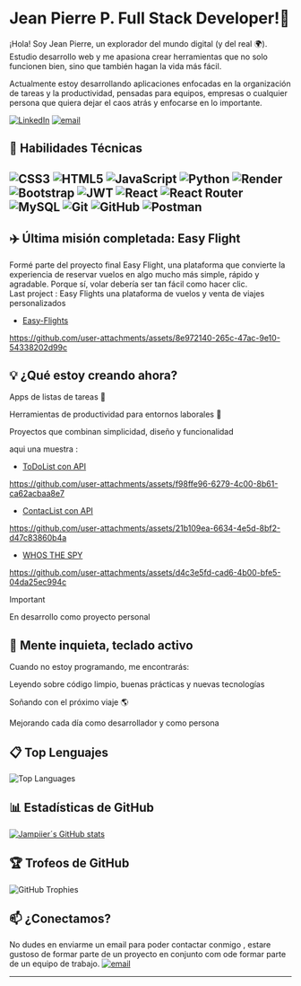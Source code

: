 # Jean Pierre P.   Full Stack Developer!👋 

¡Hola! Soy Jean Pierre, un explorador del mundo digital (y del real 🌍). Estudio desarrollo web y me apasiona crear herramientas que no solo funcionen bien, sino que también hagan la vida más fácil.

Actualmente estoy desarrollando aplicaciones enfocadas en la organización de tareas y la productividad, pensadas para equipos, empresas o cualquier persona que quiera dejar el caos atrás y enfocarse en lo importante. 

[![LinkedIn](https://img.shields.io/badge/LinkedIn-%230077B5.svg?logo=linkedin&logoColor=white)](https://www.linkedin.com/in/jeanpierrepluas-dev/) 
[![email](https://img.shields.io/badge/Email-D14836?logo=gmail&logoColor=white)](mailto:jampiier@gmail.com) 

## 🚀 Habilidades Técnicas

![CSS3](https://img.shields.io/badge/css3-%231572B6.svg?style=for-the-badge&logo=css3&logoColor=white)
![HTML5](https://img.shields.io/badge/html5-%23E34F26.svg?style=for-the-badge&logo=html5&logoColor=white)
![JavaScript](https://img.shields.io/badge/javascript-%23323330.svg?style=for-the-badge&logo=javascript&logoColor=%23F7DF1E) 
![Python](https://img.shields.io/badge/python-3670A0?style=for-the-badge&logo=python&logoColor=ffdd54)
![Render](https://img.shields.io/badge/Render-%46E3B7.svg?style=for-the-badge&logo=render&logoColor=white)
![Bootstrap](https://img.shields.io/badge/bootstrap-%238511FA.svg?style=for-the-badge&logo=bootstrap&logoColor=white)
![JWT](https://img.shields.io/badge/JWT-black?style=for-the-badge&logo=JSON%20web%20tokens) 
![React](https://img.shields.io/badge/react-%2320232a.svg?style=for-the-badge&logo=react&logoColor=%2361DAFB)
![React Router](https://img.shields.io/badge/React_Router-CA4245?style=for-the-badge&logo=react-router&logoColor=white) 
![MySQL](https://img.shields.io/badge/mysql-4479A1.svg?style=for-the-badge&logo=mysql&logoColor=white) 
![Git](https://img.shields.io/badge/git-%23F05033.svg?style=for-the-badge&logo=git&logoColor=white)
![GitHub](https://img.shields.io/badge/github-%23121011.svg?style=for-the-badge&logo=github&logoColor=white) 
![Postman](https://img.shields.io/badge/Postman-FF6C37?style=for-the-badge&logo=postman&logoColor=white)
---



## ✈️ Última misión completada: Easy Flight
Formé parte del proyecto final Easy Flight, una plataforma que convierte la experiencia de reservar vuelos en algo mucho más simple, rápido y agradable. Porque sí, volar debería ser tan fácil como hacer clic.  
 Last project : Easy Flights una plataforma de vuelos y venta de viajes personalizados
- [Easy-Flights](https://github.com/Jampiier25/proyectofinal-TEAM-JDRJ-easyflights)

https://github.com/user-attachments/assets/8e972140-265c-47ac-9e10-54338202d99c



## 💡 ¿Qué estoy creando ahora?  

Apps de listas de tareas 📝   


Herramientas de productividad para entornos laborales 🚀  

Proyectos que combinan simplicidad, diseño y funcionalidad  

aqui una muestra : 
- [ToDoList con API](https://github.com/4GeeksAcademy/TODOlistAPI-jampiier25)   

https://github.com/user-attachments/assets/f98ffe96-6279-4c00-8b61-ca62acbaa8e7

- [ContacList con API]( https://github.com/Jampiier25/ContactLIST-api)
  
https://github.com/user-attachments/assets/21b109ea-6634-4e5d-8bf2-d47c83860b4a


- [WHOS THE SPY ](https://github.com/4GeeksAcademy/Who-is-the-SPY-) 


https://github.com/user-attachments/assets/d4c3e5fd-cad6-4b00-bfe5-04da25ec994c
> [!IMPORTANT]
> En desarrollo como proyecto personal


## 🧠 Mente inquieta, teclado activo
Cuando no estoy programando, me encontrarás:

Leyendo sobre código limpio, buenas prácticas y nuevas tecnologías

Soñando con el próximo viaje 🌎

Mejorando cada día como desarrollador y como persona








## 📋 Top Lenguajes

![Top Languages](https://github-readme-stats.vercel.app/api/top-langs/?username=jampiier25&layout=compact&theme=radical)
## 📊 Estadísticas de GitHub

[![Jampiier´s GitHub stats](https://github-readme-stats.vercel.app/api?username=jampiier25&show_icons=true&hide_title=true&hide=prs&count_private=true&theme=radical)](https://github.com/jampiier25/github-readme-stats)

## 🏆 Trofeos de GitHub

![GitHub Trophies](https://github-profile-trophy.vercel.app/?username=jampiier25&theme=radical)



## 📫 ¿Conectamos?  
No dudes en enviarme un email para poder contactar conmigo , estare gustoso de formar parte de un proyecto en conjunto com ode formar parte de un equipo de trabajo.
[![email](https://img.shields.io/badge/Email-D14836?logo=gmail&logoColor=white)](mailto:jampiier@gmail.com) 


---
<!--
**Jampiier25/Jampiier25** is a ✨ _special_ ✨ repository because its `README.md` (this file) appears on your GitHub profile.

Here are some ideas to get you started:

- 🔭 I’m currently working on ...
- 🌱 I’m currently learning ...
- 👯 I’m looking to collaborate on ...
- 🤔 I’m looking for help with ...
- 💬 Ask me about ...
- 📫 How to reach me: ...
- 😄 Pronouns: ...
- ⚡ Fun fact: ...
-->
